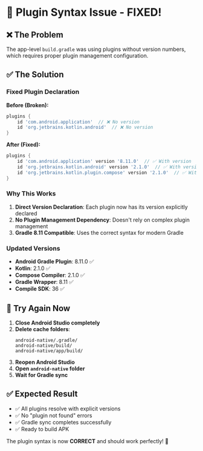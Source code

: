# 🔧 Plugin Syntax Issue - FIXED!

## ❌ **The Problem**
The app-level `build.gradle` was using plugins without version numbers, which requires proper plugin management configuration.

## ✅ **The Solution**

### **Fixed Plugin Declaration**
**Before (Broken):**
```gradle
plugins {
    id 'com.android.application'  // ❌ No version
    id 'org.jetbrains.kotlin.android'  // ❌ No version
}
```

**After (Fixed):**
```gradle
plugins {
    id 'com.android.application' version '8.11.0'  // ✅ With version
    id 'org.jetbrains.kotlin.android' version '2.1.0'  // ✅ With version
    id 'org.jetbrains.kotlin.plugin.compose' version '2.1.0'  // ✅ With version
}
```

### **Why This Works**
1. **Direct Version Declaration**: Each plugin now has its version explicitly declared
2. **No Plugin Management Dependency**: Doesn't rely on complex plugin management
3. **Gradle 8.11 Compatible**: Uses the correct syntax for modern Gradle

### **Updated Versions**
- **Android Gradle Plugin**: 8.11.0 ✅
- **Kotlin**: 2.1.0 ✅
- **Compose Compiler**: 2.1.0 ✅
- **Gradle Wrapper**: 8.11 ✅
- **Compile SDK**: 36 ✅

## 🚀 **Try Again Now**

1. **Close Android Studio completely**
2. **Delete cache folders**:
   ```
   android-native/.gradle/
   android-native/build/
   android-native/app/build/
   ```
3. **Reopen Android Studio**
4. **Open `android-native` folder**
5. **Wait for Gradle sync**

## ✅ **Expected Result**
- ✅ All plugins resolve with explicit versions
- ✅ No "plugin not found" errors
- ✅ Gradle sync completes successfully
- ✅ Ready to build APK

The plugin syntax is now **CORRECT** and should work perfectly! 🎉